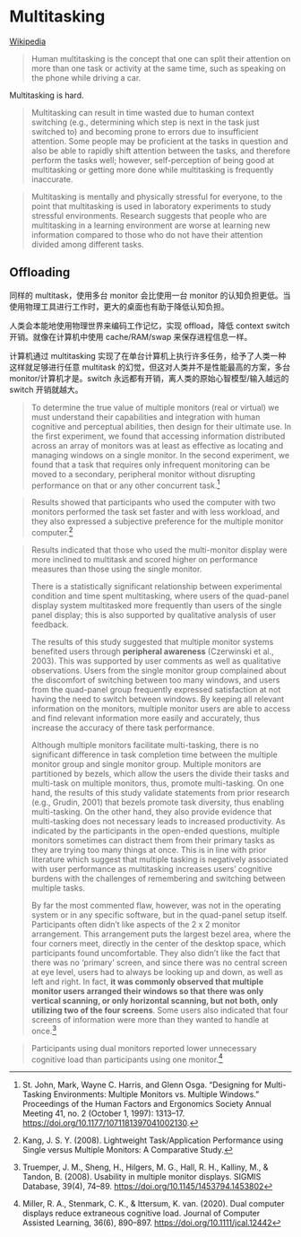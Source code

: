 # Multitasking
[Wikipedia](https://en.wikipedia.org/wiki/Human_multitasking)

> Human multitasking is the concept that one can split their attention on more than one task or activity at the same time, such as speaking on the phone while driving a car.

Multitasking is hard.

> Multitasking can result in time wasted due to human context switching (e.g., determining which step is next in the task just switched to) and becoming prone to errors due to insufficient attention. Some people may be proficient at the tasks in question and also be able to rapidly shift attention between the tasks, and therefore perform the tasks well; however, self-perception of being good at multitasking or getting more done while multitasking is frequently inaccurate.

> Multitasking is mentally and physically stressful for everyone, to the point that multitasking is used in laboratory experiments to study stressful environments. Research suggests that people who are multitasking in a learning environment are worse at learning new information compared to those who do not have their attention divided among different tasks.

## Offloading
同样的 multitask，使用多台 monitor 会比使用一台 monitor 的认知负担更低。当使用物理工具进行工作时，更大的桌面也有助于降低认知负担。

人类会本能地使用物理世界来编码工作记忆，实现 offload，降低 context switch 开销。就像在计算机中使用 cache/RAM/swap 来保存进程信息一样。

计算机通过 multitasking 实现了在单台计算机上执行许多任务，给予了人类一种这样就足够进行任意 multitask 的幻觉，但这对人类并不是性能最高的方案，多台 monitor/计算机才是。switch 永远都有开销，离人类的原始心智模型/输入越远的 switch 开销就越大。

> To determine the true value of multiple monitors (real or virtual) we must understand their capabilities and integration with human cognitive and perceptual abilities, then design for their ultimate use. In the first experiment, we found that accessing information distributed across an array of monitors was at least as effective as locating and managing windows on a single monitor. In the second experiment, we found that a task that requires only infrequent monitoring can be moved to a secondary, peripheral monitor without disrupting performance on that or any other concurrent task.[^st]

> Results showed that participants who used the computer with two monitors performed the task set faster and with less workload, and they also expressed a subjective preference for the multiple monitor computer.[^kangLightweightTaskApplication2008]

> Results indicated that those who used the multi-monitor display were more inclined to multitask and scored higher on performance measures than those using the single monitor.
> 
> There is a statistically significant relationship between experimental condition and time spent multitasking, where users of the quad-panel display system multitasked more frequently than users of the single panel display; this is also supported by qualitative analysis of user feedback.
> 
> The results of this study suggested that multiple monitor systems benefited users through **peripheral awareness** (Czerwinski et al., 2003). This was supported by user comments as well as qualitative observations. Users from the single monitor group complained about the discomfort of switching between too many windows, and users from the quad-panel group frequently expressed satisfaction at not having the need to switch between windows. By keeping all relevant information on the monitors, multiple monitor users are able to access and find relevant information more easily and accurately, thus increase the accuracy of there task performance.
> 
> Although multiple monitors facilitate multi-tasking, there is no significant difference in task completion time between the multiple monitor group and single monitor group. Multiple monitors are partitioned by bezels, which allow the users the divide their tasks and multi-task on multiple monitors, thus, promote multi-tasking. On one hand, the results of this study validate statements from prior research (e.g., Grudin, 2001) that bezels promote task diversity, thus enabling multi-tasking. On the other hand, they also provide evidence that multi-tasking does not necessary leads to increased productivity. As indicated by the participants in the open-ended questions, multiple monitors sometimes can distract them from their primary tasks as they are trying too many things at once. This is in line with prior literature which suggest that multiple tasking is negatively associated with user performance as multitasking increases users’ cognitive burdens with the challenges of remembering and switching between multiple tasks.
>
> By far the most commented flaw, however, was not in the operating system or in any specific software, but in the quad-panel setup itself. Participants often didn’t like aspects of the 2 x 2 monitor arrangement. This arrangement puts the largest bezel area, where the four corners meet, directly in the center of the desktop space, which participants found uncomfortable. They also didn’t like the fact that there was no ‘primary’ screen, and since there was no central screen at eye level, users had to always be looking up and down, as well as left and right. In fact, **it was commonly observed that multiple monitor users arranged their windows so that there was only vertical scanning, or only horizontal scanning, but not both, only utilizing two of the four screens**. Some users also indicated that four screens of information were more than they wanted to handle at once.[^truemperUsabilityMultipleMonitor2008]

> Participants using dual monitors reported lower unnecessary cognitive load than participants using one monitor.[^millerDualComputerDisplays2020]


[^st]: St. John, Mark, Wayne C. Harris, and Glenn Osga. “Designing for Multi-Tasking Environments: Multiple Monitors vs. Multiple Windows.” Proceedings of the Human Factors and Ergonomics Society Annual Meeting 41, no. 2 (October 1, 1997): 1313–17. https://doi.org/10.1177/1071181397041002130.
[^millerDualComputerDisplays2020]: Miller, R. A., Stenmark, C. K., & Ittersum, K. van. (2020). Dual computer displays reduce extraneous cognitive load. Journal of Computer Assisted Learning, 36(6), 890–897. https://doi.org/10.1111/jcal.12442
[^kangLightweightTaskApplication2008]: Kang, J. S. Y. (2008). Lightweight Task/Application Performance using  Single versus Multiple Monitors: A Comparative Study.
[^truemperUsabilityMultipleMonitor2008]: Truemper, J. M., Sheng, H., Hilgers, M. G., Hall, R. H., Kalliny, M., & Tandon, B. (2008). Usability in multiple monitor displays. SIGMIS Database, 39(4), 74–89. https://doi.org/10.1145/1453794.1453802
